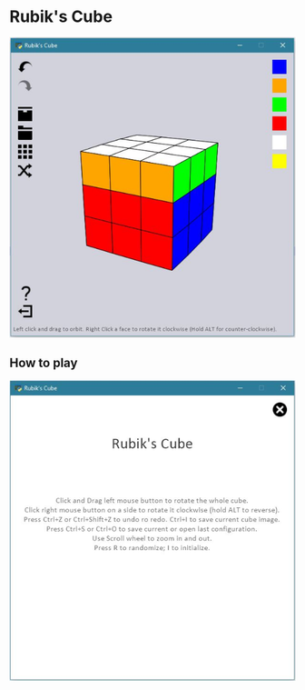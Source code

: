 # Rubik's Cube
![screenshot](screenshots/screenshot09.JPG)

## How to play
![screenshot](screenshots/screenshot07b.JPG)